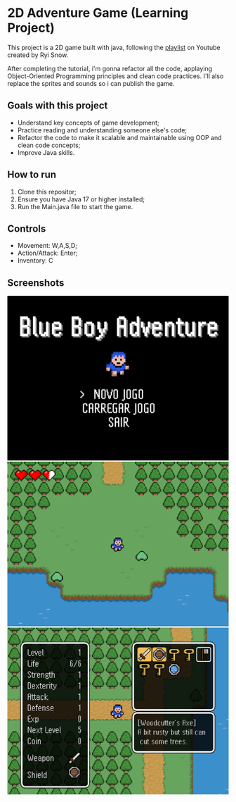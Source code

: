 
# 2D Adventure Game (Learning Project)

This project is a 2D game built with java, following the [playlist](https://www.youtube.com/playlist?list=PL_QPQmz5C6WUF-pOQDsbsKbaBZqXj4qSq) on Youtube created by Ryi Snow.

After completing the tutorial, i'm gonna refactor all the code, applaying Object-Oriented Programming principles and clean code practices. I'll also replace the sprites and sounds so i can publish the game.

## Goals with this project
- Understand key concepts of game development;
- Practice reading and understanding someone else's code;
- Refactor the code to make it scalable and maintainable using OOP and clean code concepts;
- Improve Java skills.

## How to run
1. Clone this repositor;
2. Ensure you have Java 17 or higher installed;
3. Run the Main.java file to start the game.

## Controls
- Movement: W,A,S,D;
- Action/Attack: Enter;
- Inventory: C

## Screenshots
![menu](/src/main/resources/screenshots/menu.png)
![slimes](/src/main/resources/screenshots/slimes.png)
![inventory](/src/main/resources/screenshots/inventory.png)